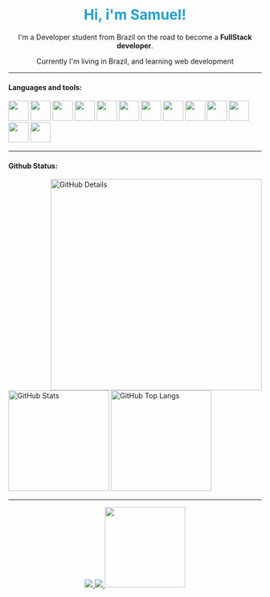 <h1 align='center' style='color:#23a0ce'> Hi, i'm Samuel! </h1>

<p align='center'> I'm a Developer student from Brazil on the road to become a <b>FullStack developer</b>.</p>

<p align='center'> Currently I'm living in Brazil, and learning web development</a>
</p>

-----
<h4 align="left">Languages and tools: </h4>

<div>
  <img height="40px" src="https://cdn.jsdelivr.net/gh/devicons/devicon/icons/bash/bash-original.svg" />
  <img height="40px" src="https://cdn.jsdelivr.net/gh/devicons/devicon/icons/git/git-original.svg" />
  <img height="40px" src="https://cdn.jsdelivr.net/gh/devicons/devicon/icons/python/python-original.svg" />
  <img height="40px" src="https://cdn.jsdelivr.net/gh/devicons/devicon/icons/javascript/javascript-plain.svg" />
  <img height="40px" src="https://cdn.jsdelivr.net/gh/devicons/devicon/icons/typescript/typescript-plain.svg" />
  <img height="40px" src="https://cdn.jsdelivr.net/gh/devicons/devicon/icons/html5/html5-original.svg" />
  <img height="40px" src="https://cdn.jsdelivr.net/gh/devicons/devicon/icons/css3/css3-original.svg" />
  <img height="40px" src="https://cdn.jsdelivr.net/gh/devicons/devicon/icons/react/react-original.svg" />
  <img height="40px" src="https://cdn.jsdelivr.net/gh/devicons/devicon/icons/nodejs/nodejs-original.svg" />
  <img height="40px" src="https://cdn.jsdelivr.net/gh/devicons/devicon/icons/mysql/mysql-original.svg" />
  <img height="40px" src="https://cdn.jsdelivr.net/gh/devicons/devicon/icons/mongodb/mongodb-original.svg" />
  <img height="40px" src="https://cdn.jsdelivr.net/gh/devicons/devicon/icons/docker/docker-original.svg" />
  <img height="40px" src="https://cdn.jsdelivr.net/gh/devicons/devicon/icons/postgresql/postgresql-original.svg" />  
</div>

-----
<h4 align="left">Github Status: </h4>

<div>
  <img align="right" alt="GitHub Details" heigth="400px" width="420px" src="http://github-profile-summary-cards.vercel.app/api/cards/profile-details?username=SamuelS00&theme=github_dark"/>
  <img alt="GitHub Stats" heigth="200px" width="200px" src="http://github-profile-summary-cards.vercel.app/api/cards/stats?username=SamuelS00&theme=github_dark"/>
  <img alt="GitHub Top Langs" heigth="200px" width="200px" src="http://github-profile-summary-cards.vercel.app/api/cards/repos-per-language?username=SamuelS00&theme=github_dark"/>
</div>

-----

<div align="center" >
  <section>
      <a href="" >
       <img src="https://img.shields.io/badge/LinkedIn-0077B5?style=for-the-badge&logo=linkedin&logoColor=white" />
      </a>
      <a href="" >
        <img src="https://img.shields.io/badge/Gmail-D14836?style=for-the-badge&logo=gmail&logoColor=white" />
      </a>
        <a href="https://www.codewars.com/users/SaumSi14"><img src="https://www.codewars.com/users/SaumSi14/badges/micro" width="160"></a>
  </section>
<div>
